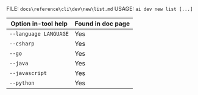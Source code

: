 ﻿FILE: `docs\reference\cli\dev\new\list.md`
USAGE: `ai dev new list [...]`

| Option in-tool help | Found in doc page |
|---------------------|------------------|
| `--language LANGUAGE` | Yes |
| `--csharp` | Yes |
| `--go` | Yes |
| `--java` | Yes |
| `--javascript` | Yes |
| `--python` | Yes |